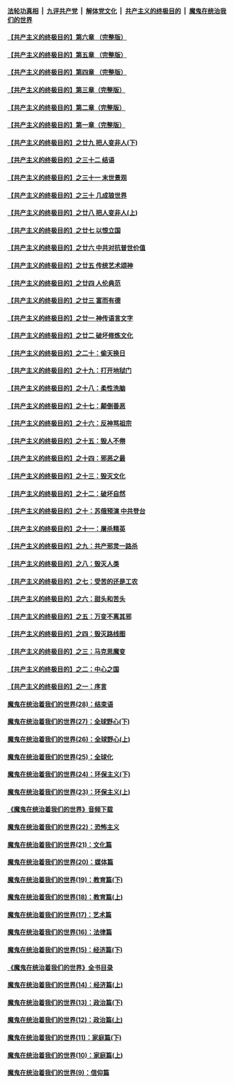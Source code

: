 

####  [法轮功真相](../../../../basic/blob/master/README.md?t=05241532) &nbsp;|&nbsp; [九评共产党](../../../../9ping.md/blob/master/README.md?t=05241532) &nbsp;|&nbsp; [解体党文化](../../../../jtdwh.md/blob/master/README.md?t=05241532)  &nbsp;|&nbsp; [共产主义的终极目的](../../../../gczydzjmd.md/blob/master/README.md?t=05241532) &nbsp;|&nbsp; [魔鬼在统治我们的世界](../../../../mgztzwmdsj.md/blob/master/README.md?t=05241532) 

#### [【共产主义的终极目的】第六章 （完整版）](../pages/nsc422/n11428913.md?t=05241532) 

#### [【共产主义的终极目的】第五章 （完整版）](../pages/nsc422/n11428912.md?t=05241532) 

#### [【共产主义的终极目的】第四章 （完整版）](../pages/nsc422/n11428907.md?t=05241532) 

#### [【共产主义的终极目的】第三章（完整版）](../pages/nsc422/n11428848.md?t=05241532) 

#### [【共产主义的终极目的】第二章（完整版）](../pages/nsc422/n11428831.md?t=05241532) 

#### [【共产主义的终极目的】第一章（完整版）](../pages/nsc422/n11417651.md?t=05241532) 

#### [【共产主义的终极目的】之廿九 把人变非人(下)](../pages/nsc422/n11344140.md?t=05241532) 

#### [【共产主义的终极目的】之三十二 结语](../pages/nsc422/n11360535.md?t=05241532) 

#### [【共产主义的终极目的】之三十一 末世景观](../pages/nsc422/n11351129.md?t=05241532) 

#### [【共产主义的终极目的】之三十 几成狼世界](../pages/nsc422/n11348280.md?t=05241532) 

#### [【共产主义的终极目的】之廿八 把人变非人(上)](../pages/nsc422/n11340492.md?t=05241532) 

#### [【共产主义的终极目的】之廿七 以恨立国](../pages/nsc422/n11336944.md?t=05241532) 

#### [【共产主义的终极目的】之廿六 中共对抗普世价值](../pages/nsc422/n11324785.md?t=05241532) 

#### [【共产主义的终极目的】之廿五 传统艺术颂神](../pages/nsc422/n11296396.md?t=05241532) 

#### [【共产主义的终极目的】之廿四 人伦典范](../pages/nsc422/n11296397.md?t=05241532) 

#### [【共产主义的终极目的】之廿三 富而有德](../pages/nsc422/n11283598.md?t=05241532) 

#### [【共产主义的终极目的】之廿一 神传语言文字](../pages/nsc422/n11263265.md?t=05241532) 

#### [【共产主义的终极目的】之廿二 破坏修炼文化](../pages/nsc422/n11245728.md?t=05241532) 

#### [【共产主义的终极目的】之二十：偷天换日](../pages/nsc422/n11238846.md?t=05241532) 

#### [【共产主义的终极目的】之十九：打开地狱门](../pages/nsc422/n11206376.md?t=05241532) 

#### [【共产主义的终极目的】之十八：柔性洗脑](../pages/nsc422/n11199994.md?t=05241532) 

#### [【共产主义的终极目的】之十七：颠倒善恶](../pages/nsc422/n11179782.md?t=05241532) 

#### [【共产主义的终极目的】之十六：反神骂祖宗](../pages/nsc422/n11166798.md?t=05241532) 

#### [【共产主义的终极目的】之十五：毁人不倦](../pages/nsc422/n11166792.md?t=05241532) 

#### [【共产主义的终极目的】之十四：邪恶之最](../pages/nsc422/n11150249.md?t=05241532) 

#### [【共产主义的终极目的】之十三：毁灭文化](../pages/nsc422/n11135227.md?t=05241532) 

#### [【共产主义的终极目的】之十二：破坏自然](../pages/nsc422/n11135214.md?t=05241532) 

#### [【共产主义的终极目的】之十：苏俄预演 中共登台](../pages/nsc422/n11118424.md?t=05241532) 

#### [【共产主义的终极目的】之十一：屠杀精英](../pages/nsc422/n11118442.md?t=05241532) 

#### [【共产主义的终极目的】之九：共产邪灵一路杀](../pages/nsc422/n11114139.md?t=05241532) 

#### [【共产主义的终极目的】之八：毁灭人类](../pages/nsc422/n11108503.md?t=05241532) 

#### [【共产主义的终极目的】之七：受苦的还是工农](../pages/nsc422/n11101809.md?t=05241532) 

#### [【共产主义的终极目的】之六：甜头和苦头](../pages/nsc422/n11096971.md?t=05241532) 

#### [【共产主义的终极目的】之五：万变不离其邪](../pages/nsc422/n11091285.md?t=05241532) 

#### [【共产主义的终极目的】之四：毁灭路线图](../pages/nsc422/n11086284.md?t=05241532) 

#### [【共产主义的终极目的】之三：马克思魔变](../pages/nsc422/n11061941.md?t=05241532) 

#### [【共产主义的终极目的】之二：中心之国](../pages/nsc422/n11047728.md?t=05241532) 

#### [【共产主义的终极目的】之一：序言](../pages/nsc422/n11086077.md?t=05241532) 

#### [魔鬼在统治着我们的世界(28)：结束语](../pages/nsc422/n10936246.md?t=05241532) 

#### [魔鬼在统治着我们的世界(27)：全球野心(下)](../pages/nsc422/n10928319.md?t=05241532) 

#### [魔鬼在统治着我们的世界(26)：全球野心(上)](../pages/nsc422/n10900318.md?t=05241532) 

#### [魔鬼在统治着我们的世界(25)：全球化](../pages/nsc422/n10788205.md?t=05241532) 

#### [魔鬼在统治着我们的世界(24)：环保主义(下)](../pages/nsc422/n10695307.md?t=05241532) 

#### [魔鬼在统治着我们的世界(23)：环保主义(上)](../pages/nsc422/n10688613.md?t=05241532) 

#### [《魔鬼在统治着我们的世界》音频下载](../pages/nsc422/n10635553.md?t=05241532) 

#### [魔鬼在统治着我们的世界(22)：恐怖主义](../pages/nsc422/n10614727.md?t=05241532) 

#### [魔鬼在统治着我们的世界(21)：文化篇](../pages/nsc422/n10597706.md?t=05241532) 

#### [魔鬼在统治着我们的世界(20)：媒体篇](../pages/nsc422/n10586579.md?t=05241532) 

#### [魔鬼在统治着我们的世界(19)：教育篇(下)](../pages/nsc422/n10564808.md?t=05241532) 

#### [魔鬼在统治着我们的世界(18)：教育篇(上)](../pages/nsc422/n10526970.md?t=05241532) 

#### [魔鬼在统治着我们的世界(17)：艺术篇](../pages/nsc422/n10499093.md?t=05241532) 

#### [魔鬼在统治着我们的世界(16)：法律篇](../pages/nsc422/n10485969.md?t=05241532) 

#### [魔鬼在统治着我们的世界(15)：经济篇(下)](../pages/nsc422/n10469975.md?t=05241532) 

#### [《魔鬼在统治着我们的世界》全书目录](../pages/nsc422/n10464261.md?t=05241532) 

#### [魔鬼在统治着我们的世界(14)：经济篇(上)](../pages/nsc422/n10457370.md?t=05241532) 

#### [魔鬼在统治着我们的世界(13)：政治篇(下)](../pages/nsc422/n10448270.md?t=05241532) 

#### [魔鬼在统治着我们的世界(12)：政治篇(上)](../pages/nsc422/n10444576.md?t=05241532) 

#### [魔鬼在统治着我们的世界(11)：家庭篇(下)](../pages/nsc422/n10440961.md?t=05241532) 

#### [魔鬼在统治着我们的世界(10)：家庭篇(上)](../pages/nsc422/n10435448.md?t=05241532) 

#### [魔鬼在统治着我们的世界(9)：信仰篇](../pages/nsc422/n10432159.md?t=05241532) 


